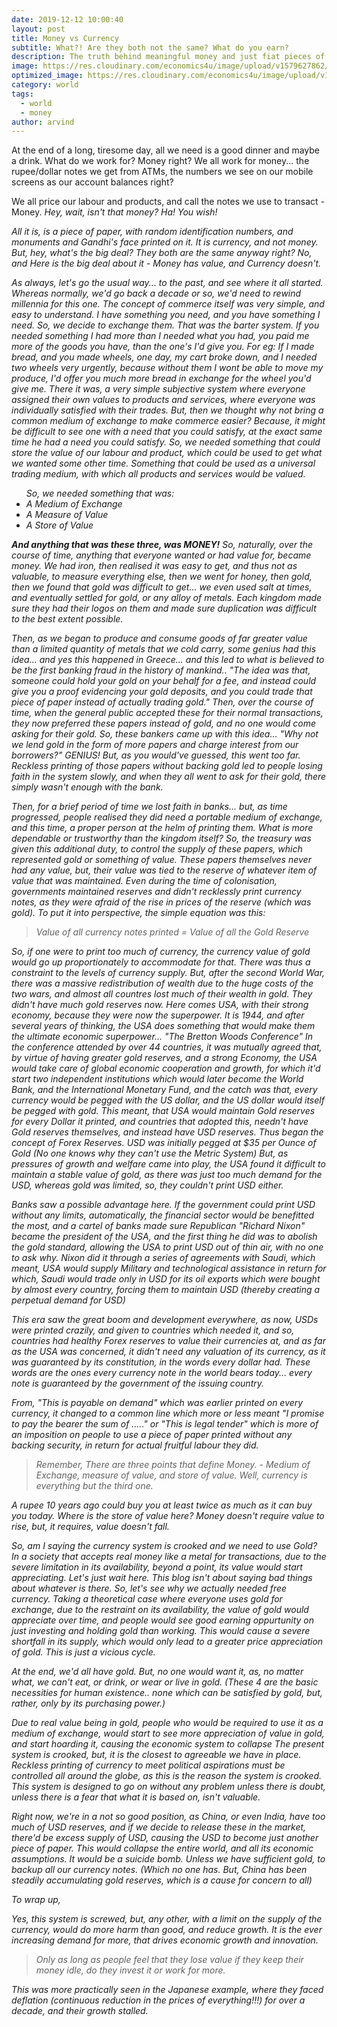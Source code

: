 ```yaml
---
date: 2019-12-12 10:00:40
layout: post
title: Money vs Currency
subtitle: What?! Are they both not the same? What do you earn?
description: The truth behind meaningful money and just fiat pieces of paper that we work for.
image: https://res.cloudinary.com/economics4u/image/upload/v1579627862/money-2991837_1280_ldd17r.jpg
optimized_image: https://res.cloudinary.com/economics4u/image/upload/v1579627862/money-2991837_1280_ldd17r.jpg
category: world
tags:
  - world
  - money
author: arvind
---
```


At the end of a long, tiresome day, all we need is a good dinner and maybe a drink. What do we work for? Money right? We all work for money... the rupee/dollar notes we get from ATMs, the numbers we see on our mobile screens as our account balances right?

We all price our labour and products, and call the notes we use to transact - Money.
<em>Hey, wait, isn't that money?
Ha! You wish!<em>

All it is, is a piece of paper, with random identification numbers, and monuments and Gandhi's face printed on it. It is currency, and not money. But, hey, what's the big deal? They both are the same anyway right? 
No, and Here is the big deal about it - Money has value, and Currency doesn't.

As always, let's go the usual way... to the past, and see where it all started. Whereas normally, we'd go back a decade or so, we'd need to rewind millennia for this one.
The concept of commerce itself was very simple, and easy to understand. I have something you need, and you have something I need. So, we decide to exchange them. That was the barter system.
If you needed something I had more than I needed what you had, you paid me more of the goods you have, than the one's I'd give you.
For eg: If I made bread, and you made wheels, one day, my cart broke down, and I needed two wheels very urgently, because without them I wont be able to move my produce, I'd offer you much more bread in exchange for the wheel you'd give me.
There it was, a very simple subjective system where everyone assigned their own values to products and services, where everyone was individually satisfied with their trades.
But, then we thought why not bring a common medium of exchange to make commerce easier? Because, it might be difficult to see one with a need that you could satisfy, at the exact same time he had a need you could satisfy. So, we needed something that could store the value of our labour and product, which could be used to get what we wanted some other time. Something that could be used as a universal trading medium, with which all products and services would be valued.
<ul>So, we needed something that was:
<li>A Medium of Exchange</li>
<li>A Measure of Value</li>
<li>A Store of Value</li></ul>
<strong>And anything that was these three, was MONEY!</strong>
So, naturally, over the course of time, anything that everyone wanted or had value for, became money. We had iron, then realised it was easy to get, and thus not as valuable, to measure everything else, then we went for honey, then gold, then we found that gold was difficult to get... we even used salt at times, and eventually settled for gold, or any alloy of metals. Each kingdom made sure they had their logos on them and made sure duplication was difficult to the best extent possible.

Then, as we began to produce and consume goods of far greater value than a limited quantity of metals that we cold carry, some genius had this idea... and yes this happened in Greece... and this led to what is believed to be the first banking fraud in the history of mankind..
<em>"The idea was that, someone could hold your gold on your behalf for a fee, and instead could give you a proof evidencing your gold deposits, and you could trade that piece of paper instead of actually trading gold."</em>
Then, over the course of time, when the general public accepted these for their normal transactions, they now preferred these papers instead of gold, and no one would come asking for their gold. So, these bankers came up with this idea...
"Why not we lend gold in the form of more papers and charge interest from our borrowers?" GENIUS! 
But, as you would've guessed, this went too far.
Reckless printing of those papers without backing gold led to people losing faith in the system slowly, and when they all went to ask for their gold, there simply wasn't enough with the bank.

Then, for a brief period of time we lost faith in banks... but, as time progressed, people realised they did need a portable medium of exchange, and this time, a proper person at the helm of printing them. What is more dependable or trustworthy than the kingdom itself? So, the treasury was given this additional duty, to control the supply of these papers, which represented gold or something of value.
These papers themselves never had any value, but, their value was tied to the reserve of whatever item of value that was maintained.
Even during the time of colonisation, governments maintained reserves and didn't recklessly print currency notes, as they were afraid of the rise in prices of the reserve (which was gold).
To put it into perspective, the simple equation was this:

<BLOCKQUOTE>Value of all currency notes printed = Value of all the Gold Reserve</BLOCKQUOTE>

So, if one were to print too much of currency, the currency value of gold would go up proportionately to accommodate for that. There was thus a constraint to the levels of currency supply.
But, after the second World War, there was a massive redistribution of wealth due to the huge costs of the two wars, and almost all countres lost much of their wealth in gold. They didn't have much gold reserves now. Here comes USA, with their strong economy, because they were now the superpower.
It is 1944, and after several years of thinking, the USA does something that would make them the ultimate economic superpower... "The Bretton Woods Conference"
In the conference attended by over 44 countries, it was mutually agreed that, by virtue of having greater gold reserves, and a strong Economy, the USA would take care of global economic cooperation and growth, for which it'd start two independent institutions which would later become the World Bank, and the International Monetary Fund, and the catch was that, every currency would be pegged with the US dollar, and the US dollar would itself be pegged with gold.
This meant, that USA would maintain Gold reserves for every Dollar it printed, and countries that adopted this, needn't have Gold reserves themselves, and instead have USD reserves. Thus began the concept of Forex Reserves.
USD was initially pegged at $35 per Ounce of Gold (No one knows why they can't use the Metric System)
But, as pressures of growth and welfare came into play, the USA found it difficult to maintain a stable value of gold, as there was just too much demand for the USD, whereas gold was limited, so, they couldn't print USD either.

Banks saw a possible advantage here. If the government could print USD without any limits, automatically, the financial sector would be benefitted the most, and a cartel of banks made sure Republican "Richard Nixon" became the president of the USA, and the first thing he did was to abolish the gold standard, allowing the USA to print USD out of thin air, with no one to ask why.
Nixon did it through a series of agreements with Saudi, which meant, USA would supply Military and technological assistance in return for which, Saudi would trade only in USD for its oil exports which were bought by almost every country, forcing them to maintain USD (thereby creating a perpetual demand for USD)

This era saw the great boom and development everywhere, as now, USDs were printed crazily, and given to countries which needed it, and so, countries had healthy Forex reserves to value their currencies at, and as far as the USA was concerned, it didn't need any valuation of its currency, as it was guaranteed by its constitution, in the words every dollar had. These words are the ones every currency note in the world bears today... every note is guaranteed by the government of the issuing country.

<em>From, "This is payable on demand" which was earlier printed on every currency, it changed to a common line which more or less meant "I promise to pay the bearer the sum of ....." or "This is legal tender" which is more of an imposition on people to use a piece of paper printed without any backing security, in return for actual fruitful labour they did.</em>

<BLOCKQUOTE>Remember, There are three points that define Money. - Medium of Exchange, measure of value, and store of value. Well, currency is everything but the third one. </BLOCKQUOTE>
A rupee 10 years ago could buy you at least twice as much as it can buy you today. Where is the store of value here? Money doesn't require value to rise, but, it requires, value doesn't fall.

So, am I saying the currency system is crooked and we need to use Gold?
In a society that accepts real money like a metal for transactions, due to the severe limitation in its availability, beyond a point, its value would start appreciating.
Let's just wait here. This blog isn't about saying bad things about whatever is there. So, let's see why we actually needed free currency.
Taking a theoretical case where everyone uses gold for exchange, due to the restraint on its availability, the value of gold would appreciate over time, and people would see good earning oppurtunity on just investing and holding gold than working. This would cause a severe shortfall in its supply, which would only lead to a greater price appreciation of gold. This is just a vicious cycle.

At the end, we'd all have gold. But, no one would want it, as, no matter what, we can't eat, or drink, or wear or live in gold. (These 4 are the basic necessities for human existence.. none which can be satisfied by gold, but, rather, only by its purchasing power.)

Due to real value being in gold, people who would be required to use it as a medium of exchange, would start to see more appreciation of value in gold, and start hoarding it, causing the economic system to collapse
The present system is crooked, but, it is the closest to agreeable we have in place. Reckless printing of currency to meet political aspirations must be controlled all around the globe, as this is the reason the system is crooked.
This system is designed to go on without any problem unless there is doubt, unless there is a fear that what it is based on, isn't valuable.

Right now, we're in a not so good position, as China, or even India, have too much of USD reserves, and if we decide to release these in the market, there'd be excess supply of USD, causing the USD to become just another piece of paper. This would collapse the entire world, and all its economic assumptions. It would be a suicide bomb. Unless we have sufficient gold, to backup all our currency notes. (Which no one has. But, China has been steadily accumulating gold reserves, which is a cause for concern to all)

To wrap up,

Yes, this system is screwed, but, any other, with a limit on the supply of the currency, would do more harm than good, and reduce growth. It is the ever increasing demand for more, that drives economic growth and innovation.

<BLOCKQUOTE>Only as long as people feel that they lose value if they keep their money idle, do they invest it or work for more.</BLOCKQUOTE>
 This was more practically seen in the Japanese example, where they faced deflation (continuous reduction in the prices of everything!!!) for over a decade, and their growth stalled.